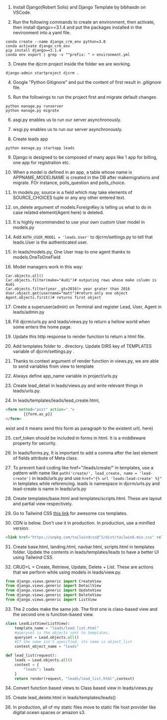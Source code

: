 1) Install Django(Robert Solis) and Django Template by bibhasdn on VSCode.

2) Run the following commands to create an environment, then activate, then install django==3.1.4 and put the packages installed in the nevironment into a yaml file.

```
conda create --name django_crm_env python=3.8
conda activate django_crm_env
pip install django==3.1.4
conda env export | grep -v "^prefix: " > environment.yml
```
3) Create the djcrm project inside the folder we are working.

```
django-admin startproject djcrm .
```

4) Google "Python Gitignore" and put the content of first result in *.gitignore* file.

5) Run the followings to run the project first and migrate default changes

```
python manage.py runserver
python manage.py migrate
```

6) asgi.py enables us to run our server asynchronously.

7) wsgi.py enables us to run our server asynchronously.

8) Create leads app

```
python manage.py startapp leads
```

9) Django is designed to be composed of many apps like 1 app for billing, one app for registration etc.

10) When a model is defined in an app, a table whose name is APPNAME_MODELNAME is created in the DB after makemigrations and migrate. FOr instance, polls_question and polls_choice.

11) In models.py, source is a field which may take elements of SOURCE_CHOICES tuple or any any other entered text.

12) on_delete argument of models.ForeignKey is telling us what to do in case related element(Agent here) is deleted.

13) It is highly recommended to use your own custom User model in models.py

14) Add `AUTH_USER_MODEL = 'leads.User'` to djcrm/settings.py to tell that leads.User is the authenticated user.

15) In leads/models.py, One User map to one agent thanks to models.OneToOneField

16) Model managers work in this way: 

```
Car.objects.all()
Car.objects.filter(make="Audi")# outputing rows whose make column is Audi
Car.objects.filter(year__gt=2016)> year grater than 2016
User.object.get(username="matt")#return only one object
Agent.objects.first()# returns first object
```

17) Create a superuser(admin) on Terminal and register Lead, User, Agent in leads/admin.py

18)  Fill djcrm/urls.py and leads/views.py to return a hellow world when some enters the home page.

19) Update this http response to render function to return a html file.

20) Add templates folder to . directory. Update DIRS key of TEMPLATES variable of djcrm/settings.py .

21) Thanks to context argument of render function in views.py, we are able to send variables from view to template

22) Always define app_name variable in project/urls.py

23) Create lead_detail in leads/views.py and write relevant things in leads/urls.py.

24) In leads/templates/leads/lead_create.html, 

```html
<form method="post" action=".">
        {{form.as_p}}
</form>
```

exist and it means send this form as paragraph to the existent url(. here)

25) csrf_token should be included in forms in html. It is a middleware property for security.

26) In leads/forms.py, It is important to add a comma after the last element of fields attribute of Meta class.

27) To prevent hard coding like href="/leads/create/" in templates, use a pattern with name like `path('create/', lead_create, name = 'lead-create')` in leads/urls.py and use `href="{% url 'leads:lead-create' %}"` in templates while referencing. leads is namespace in djcrm/urls.py and lead-create is name in leads/urls.py

28) Create templates/base.html and templates/scripts.html. These are layout and partial view respectively.

29) Go to Tailwind CSS [this link](https://github.com/aniftyco/awesome-tailwindcss) for awesome css templates.

30) CDN is below. Don't use it in production. In production, use a minified version.

```html
<link href="https://unpkg.com/tailwindcss@^2/dist/tailwind.min.css" rel="stylesheet">

```

31) Create base.html, landing.html, navbar.html, scripts.html in templates folder. Update the contents in leads/templates/leads to have a better UI using Tailwind CSS.

32) CRUD+L = Create, Retrieve, Update, Delete + List. These are actions that we perform while using models in leads/view.py.

```python
from django.views.generic import CreateView
from django.views.generic import DetailView
from django.views.generic import UpdateView
from django.views.generic import DeleteView
from django.views.generic import ListView

```

33) The 2 codes make the same job. The first one is class-based view and the second one is function-based view.

```python in leads/view.py
class LeadListView(ListView):
    template_name = "leads/lead_list.html"
    #queryset is the objects sent to templates.
    queryset = Lead.objects.all()
    #If the name isn't specified, its name is object_list
    context_object_name = "leads"
```

```python in leads/view.py
def lead_list(request):
    leads = Lead.objects.all()
    context = {
        "leads": leads
    }
    return render(request, "leads/lead_list.html",context)
```

34) Convert function based views to Class based view in leads/views.py

35) Create lead_delete.html in leads/templates/leads()

36) In production, all of my static files move to static file host provider like digital ocean spaces or amazon s3.
















